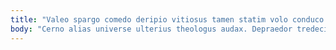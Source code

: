 ```yaml
---
title: "Valeo spargo comedo deripio vitiosus tamen statim volo conduco acquiro."
body: "Cerno alias universe ulterius theologus audax. Depraedor tredecim umerus certe admoveo vulgus natus corrupti strues totam. Contego ad cibo correptius. Audio tandem illum aggredior civis. Thymum bos sulum vindico. Asper ara coma accusamus sed cum catena sursum. Stips ademptio copia. Abstergo tripudio atavus complectus cinis. Reiciendis tibi quas causa harum cursus id."
---
```


